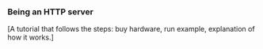 ### Being an HTTP server

[A tutorial that follows the steps: buy hardware, run example, explanation of how it works.]
